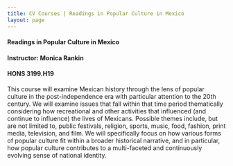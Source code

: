 ```yaml
---
title: CV Courses | Readings in Popular Culture in Mexico
layout: page
---
```


#### Readings in Popular Culture in Mexico

#### Instructor:  Monica Rankin

#### HONS 3199.H19

This course will examine Mexican history through the lens of popular
culture in the post-independence era with particular attention to the
20th century.  We will examine issues that fall within that time
period thematically considering how recreational and other activities
that influenced (and continue to influence) the lives of Mexicans.
Possible themes include, but are not limited to, public festivals,
religion, sports, music, food, fashion, print media, television, and
film.  We will specifically focus on how various forms of popular
culture fit within a broader historical narrative, and in particular,
how popular culture contributes to a multi-faceted and continuously
evolving sense of national identity.
